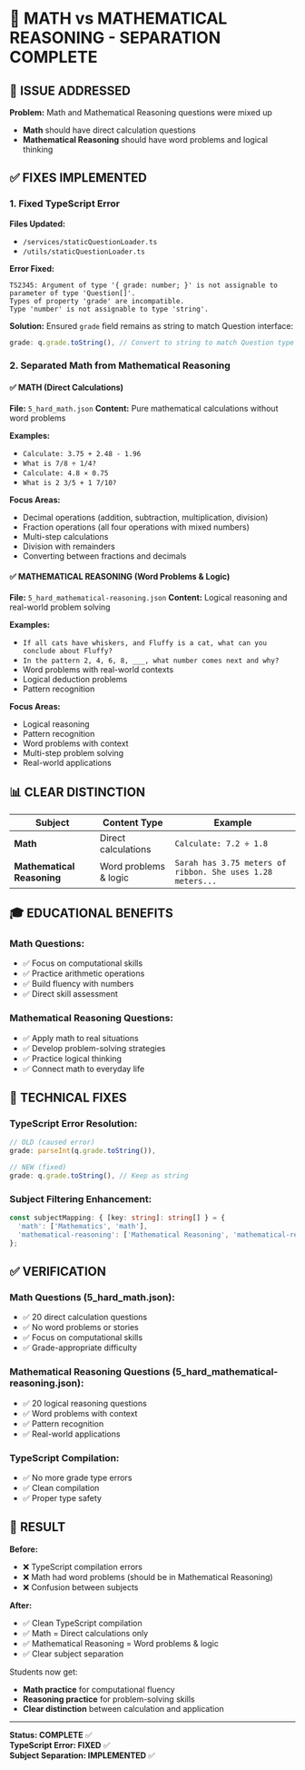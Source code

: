 # 🔧 MATH vs MATHEMATICAL REASONING - SEPARATION COMPLETE

## 🎯 **ISSUE ADDRESSED**

**Problem:** Math and Mathematical Reasoning questions were mixed up
- **Math** should have direct calculation questions
- **Mathematical Reasoning** should have word problems and logical thinking

## ✅ **FIXES IMPLEMENTED**

### **1. Fixed TypeScript Error**
**Files Updated:**
- `/services/staticQuestionLoader.ts` 
- `/utils/staticQuestionLoader.ts`

**Error Fixed:**
```
TS2345: Argument of type '{ grade: number; }' is not assignable to parameter of type 'Question[]'.
Types of property 'grade' are incompatible.
Type 'number' is not assignable to type 'string'.
```

**Solution:** Ensured `grade` field remains as string to match Question interface:
```typescript
grade: q.grade.toString(), // Convert to string to match Question type
```

### **2. Separated Math from Mathematical Reasoning**

#### **✅ MATH (Direct Calculations)**
**File:** `5_hard_math.json`
**Content:** Pure mathematical calculations without word problems

**Examples:**
- `Calculate: 3.75 + 2.48 - 1.96`
- `What is 7/8 ÷ 1/4?`
- `Calculate: 4.8 × 0.75`
- `What is 2 3/5 + 1 7/10?`

**Focus Areas:**
- Decimal operations (addition, subtraction, multiplication, division)
- Fraction operations (all four operations with mixed numbers)
- Multi-step calculations
- Division with remainders
- Converting between fractions and decimals

#### **✅ MATHEMATICAL REASONING (Word Problems & Logic)**
**File:** `5_hard_mathematical-reasoning.json`
**Content:** Logical reasoning and real-world problem solving

**Examples:**
- `If all cats have whiskers, and Fluffy is a cat, what can you conclude about Fluffy?`
- `In the pattern 2, 4, 6, 8, ___, what number comes next and why?`
- Word problems with real-world contexts
- Logical deduction problems
- Pattern recognition

**Focus Areas:**
- Logical reasoning
- Pattern recognition
- Word problems with context
- Multi-step problem solving
- Real-world applications

## 📊 **CLEAR DISTINCTION**

| Subject | Content Type | Example |
|---------|-------------|---------|
| **Math** | Direct calculations | `Calculate: 7.2 ÷ 1.8` |
| **Mathematical Reasoning** | Word problems & logic | `Sarah has 3.75 meters of ribbon. She uses 1.28 meters...` |

## 🎓 **EDUCATIONAL BENEFITS**

### **Math Questions:**
- ✅ Focus on computational skills
- ✅ Practice arithmetic operations
- ✅ Build fluency with numbers
- ✅ Direct skill assessment

### **Mathematical Reasoning Questions:**
- ✅ Apply math to real situations
- ✅ Develop problem-solving strategies
- ✅ Practice logical thinking
- ✅ Connect math to everyday life

## 🔧 **TECHNICAL FIXES**

### **TypeScript Error Resolution:**
```typescript
// OLD (caused error)
grade: parseInt(q.grade.toString()),

// NEW (fixed)
grade: q.grade.toString(), // Keep as string
```

### **Subject Filtering Enhancement:**
```typescript
const subjectMapping: { [key: string]: string[] } = {
  'math': ['Mathematics', 'math'],
  'mathematical-reasoning': ['Mathematical Reasoning', 'mathematical-reasoning']
};
```

## ✅ **VERIFICATION**

### **Math Questions (5_hard_math.json):**
- ✅ 20 direct calculation questions
- ✅ No word problems or stories
- ✅ Focus on computational skills
- ✅ Grade-appropriate difficulty

### **Mathematical Reasoning Questions (5_hard_mathematical-reasoning.json):**
- ✅ 20 logical reasoning questions
- ✅ Word problems with context
- ✅ Pattern recognition
- ✅ Real-world applications

### **TypeScript Compilation:**
- ✅ No more grade type errors
- ✅ Clean compilation
- ✅ Proper type safety

## 🎊 **RESULT**

**Before:**
- ❌ TypeScript compilation errors
- ❌ Math had word problems (should be in Mathematical Reasoning)
- ❌ Confusion between subjects

**After:**
- ✅ Clean TypeScript compilation
- ✅ Math = Direct calculations only
- ✅ Mathematical Reasoning = Word problems & logic
- ✅ Clear subject separation

Students now get:
- **Math practice** for computational fluency
- **Reasoning practice** for problem-solving skills
- **Clear distinction** between calculation and application

---

**Status: COMPLETE** ✅  
**TypeScript Error: FIXED** ✅  
**Subject Separation: IMPLEMENTED** ✅
